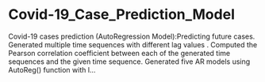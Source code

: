 # Covid-19_Case_Prediction_Model
Covid-19 cases prediction (AutoRegression Model):Predicting future cases. Generated multiple time sequences with different lag values . Computed the Pearson correlation coefficient between each of the generated time sequences and the given time sequence. Generated five AR models using AutoReg() function with l…
